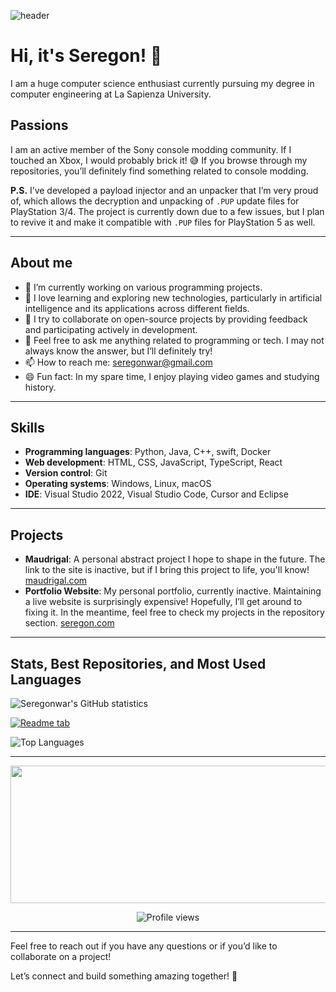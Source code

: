 ![header](https://capsule-render.vercel.app/api?type=waving&color=0:ffffff,100:000000&height=200&section=header&text=Seregon&fontSize=90&fontColor=ffffff&animation=fadeIn&fontAlignY=45&rotate=0)

# Hi, it's Seregon! 👋
I am a huge computer science enthusiast currently pursuing my degree in computer engineering at La Sapienza University.

## Passions
I am an active member of the Sony console modding community. If I touched an Xbox, I would probably brick it! 😅 If you browse through my repositories, you’ll definitely find something related to console modding.

**P.S.** I’ve developed a payload injector and an unpacker that I’m very proud of, which allows the decryption and unpacking of `.PUP` update files for PlayStation 3/4. The project is currently down due to a few issues, but I plan to revive it and make it compatible with `.PUP` files for PlayStation 5 as well.

---

## About me

- 🔭 I’m currently working on various programming projects.
- 🌱 I love learning and exploring new technologies, particularly in artificial intelligence and its applications across different fields.
- 👯 I try to collaborate on open-source projects by providing feedback and participating actively in development.
- 💬 Feel free to ask me anything related to programming or tech. I may not always know the answer, but I’ll definitely try!
- 📫 How to reach me: [seregonwar@gmail.com](mailto:seregonwar@gmail.com)
- 😄 Fun fact: In my spare time, I enjoy playing video games and studying history.

---

## Skills
- **Programming languages**: Python, Java, C++, swift, Docker
- **Web development**: HTML, CSS, JavaScript, TypeScript, React
- **Version control**: Git
- **Operating systems**: Windows, Linux, macOS
- **IDE**: Visual Studio 2022, Visual Studio Code, Cursor and Eclipse

---

## Projects
- **Maudrigal**: A personal abstract project I hope to shape in the future. The link to the site is inactive, but if I bring this project to life, you'll know! [maudrigal.com](https://www.maudrigal.com)
- **Portfolio Website**: My personal portfolio, currently inactive. Maintaining a live website is surprisingly expensive! Hopefully, I’ll get around to fixing it. In the meantime, feel free to check my projects in the repository section. [seregon.com](https://www.seregon.com)

---

## Stats, Best Repositories, and Most Used Languages

![Seregonwar's GitHub statistics](https://github-readme-stats.vercel.app/api?username=seregonwar&show_icons=true&theme=highcontrast&hide_border=true&border_radius=5&card_width=800)

[![Readme tab](https://github-readme-stats.vercel.app/api/pin/?username=seregonwar&repo=APFU-PupFileUnziper&theme=highcontrast&hide_border=true&border_radius=5&card_width=800)](https://github.com/seregonwar/APFU-PupFileUnziper)

![Top Languages](https://github-readme-stats.vercel.app/api/top-langs/?username=seregonwar&private=true&size_weight=0.5&count_weight=0.5&theme=highcontrast&hide_border=true&border_radius=5&card_width=800)

---

<p align="center">
  <img width="800" height="220" src="https://streak-stats.demolab.com?user=seregonwar&theme=highcontrast&hide_border=true&border_radius=5&card_width=800">
</p>

<div id="header" align="center">
  <img src="https://komarev.com/ghpvc/?username=seregonwar&style=for-the-badge&color=orange" alt="Profile views"/>
</div>

---

Feel free to reach out if you have any questions or if you’d like to collaborate on a project!

Let’s connect and build something amazing together! 🚀
